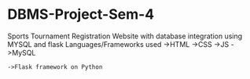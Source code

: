 # DBMS-Project-Sem-4

Sports Tournament Registration Website with database integration using MYSQL and flask
Languages/Frameworks used
    ->HTML
    ->CSS
    ->JS
    ->MySQL
	
    ->Flask framework on Python
